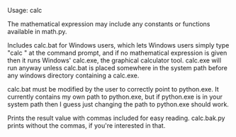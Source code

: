 Usage: calc <mathematical expression>

The mathematical expression may include any constants or functions available in math.py.

Includes calc.bat for Windows users, which lets Windows users simply type "calc <mathematical expression>" at the command prompt, and if no mathematical expression is given then it runs Windows' calc.exe, the graphical calculator tool. calc.exe will run anyway unless calc.bat is placed somewhere in the system path before any windows directory containing a calc.exe. 

calc.bat must be modified by the user to correctly point to python.exe. It currently contains my own path to python.exe, but if python.exe is in your system path then I guess just changing the path to python.exe should work.

Prints the result value with commas included for easy reading. calc.bak.py prints without the commas, if you're interested in that.

